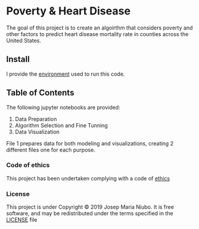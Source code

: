 # Poverty & Heart Disease
The goal of this project is to create an algoirthm that considers poverty and other factors to predict heart disease mortality rate in counties across the United States. 

## Install
I provide the [environment](https://github.com/titoniubo/Canine_classifier/blob/master/cnn_environment.yml) used to run this code.

## Table of Contents 
The following jupyter notebooks are provided:
1. Data Preparation
2. Algorithm Selection and Fine Tunning
3. Data Visualization

File 1 prepares data for both modeling and visualizations, creating 2 different files one for each purpose.

### Code of ethics

This project has been undertaken complying with a code of [ethics](https://github.com/titoniubo/Canine_classifier/blob/master/Code%20of%20ethics.txt) 

### License
This project is under Copyright © 2019 Josep Maria Niubo. It is free software, and may be redistributed under the terms specified in the [LICENSE](https://github.com/titoniubo/poverty_and_heart_disease/blob/master/License.txt) file

